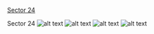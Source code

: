 [Sector 24](#sector24)

<a name = "sector24"></a>
Sector 24
![alt text](/images/XO-1_Sector_24/XO-1_Sector_24_a_TimeSeries.png)
![alt text](/images/XO-1_Sector_24/XO-1_Sector_24_b_FoldedLightCurve.png)
![alt text](/images/XO-1_Sector_24/XO-1_Sector_24_b_IndividualTransitsWithFit.png)
![alt text](/images/XO-1_Sector_24/XO-1_Sector_24_c_TimingResiduals.png)

